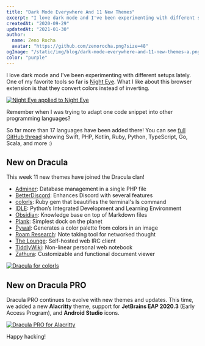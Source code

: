 ```yaml
---
title: "Dark Mode Everywhere And 11 New Themes"
excerpt: "I love dark mode and I've been experimenting with different setups lately. One of my favorite tools so far is Night Eye."
createdAt: "2020-09-29"
updatedAt: "2021-01-30"
author:
  name: Zeno Rocha
  avatar: "https://github.com/zenorocha.png?size=48"
ogImage: "/static/img/blog/dark-mode-everywhere-and-11-new-themes-a.png"
color: "purple"
---
```


I love dark mode and I've been experimenting with different setups lately. One of my favorite tools so far is [Night Eye](https://nighteye.app). What I like about this browser extension is that they convert colors instead of inverting.

[![Night Eye applied to Night Eye](/static/img/blog/dark-mode-everywhere-and-11-new-themes-a.png)](https://nighteye.app)

Remember when I was trying to adapt one code snippet into other programming languages?

So far more than 17 languages have been added there! You can see [full GitHub thread](https://github.com/dracula/dracula-theme/discussions/444) showing Swift, PHP, Kotlin, Ruby, Python, TypeScript, Go, Scala, and more :)

## New on Dracula

This week 11 new themes have joined the Dracula clan!

* [Adminer](/adminer): Database management in a single PHP file
* [BetterDiscord](/betterdiscord): Enhances Discord with several features
* [colorls](/colorls): Ruby gem that beautifies the terminal's ls command
* [IDLE](/idle): Python’s Integrated Development and Learning Environment
* [Obsidian](/obsidian): Knowledge base on top of Markdown files
* [Plank](/plank): Simplest dock on the planet
* [Pywal](/pywal): Generates a color palette from colors in an image
* [Roam Research](/roam-research): Note taking tool for networked thought
* [The Lounge](/thelounge): Self-hosted web IRC client
* [TiddlyWiki](/tiddlywiki): Non-linear personal web notebook
* [Zathura](/zathura): Customizable and functional document viewer

[![Dracula for colorls](/static/img/blog/dark-mode-everywhere-and-11-new-themes-b.png)](/colorls)

## New on Dracula PRO

Dracula PRO continues to evolve with new themes and updates. This time, we added a new **Alacritty** theme, support for **JetBrains EAP 2020.3** (Early Access Program), and **Android Studio** icons.

[![Dracula PRO for Alacritty](/static/img/blog/dark-mode-everywhere-and-11-new-themes-c.png)](/pro)

Happy hacking!